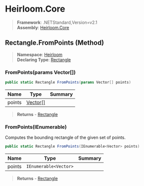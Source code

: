# Heirloom.Core

> **Framework**: .NETStandard,Version=v2.1  
> **Assembly**: [Heirloom.Core][0]

## Rectangle.FromPoints (Method)

> **Namespace**: [Heirloom][0]  
> **Declaring Type**: [Rectangle][1]

### FromPoints(params Vector[])

```cs
public static Rectangle FromPoints(params Vector[] points)
```

| Name   | Type          | Summary |
|--------|---------------|---------|
| points | [Vector[]][2] |         |

> **Returns** - [Rectangle][1]

### FromPoints(IEnumerable<Vector>)

Computes the bounding rectangle of the given set of points.

```cs
public static Rectangle FromPoints(IEnumerable<Vector> points)
```

| Name   | Type                  | Summary |
|--------|-----------------------|---------|
| points | `IEnumerable<Vector>` |         |

> **Returns** - [Rectangle][1]

[0]: ../../../Heirloom.Core.md
[1]: ../Rectangle.md
[2]: ../Vector.md
